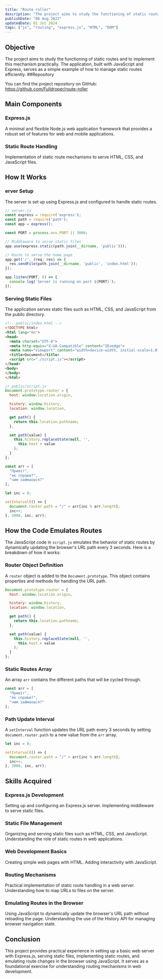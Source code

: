 ```yaml
---
title: "Route roller"
description: "The project aims to study the functioning of static routes and to implement this mechanism practically. The application, built with JavaScript and Express, serves as a simple example of how to manage static routes efficiently."
publishDate: "06 Aug 2022"
updatedDate: 01 Jul 2024
tags: ["js", "routing", "express.js", "HTML", "DOM"]
---
```

## Objective

The project aims to study the functioning of static routes and to implement this mechanism practically. The application, built with JavaScript and Express, serves as a simple example of how to manage static routes efficiently.
##Repository

You can find the project repository on GitHub: https://github.com/Fulldroper/route-roller
## Main Components
### Express.js
  A minimal and flexible Node.js web application framework that provides a robust set of features for web and mobile applications.
### Static Route Handling
  Implementation of static route mechanisms to serve HTML, CSS, and JavaScript files.
## How It Works
### erver Setup
  The server is set up using Express.js and configured to handle static routes.
```js
// server.js
const express = require('express');
const path = require('path');
const app = express();

const PORT = process.env.PORT || 3000;

// Middleware to serve static files
app.use(express.static(path.join(__dirname, 'public')));

// Route to serve the home page
app.get('/', (req, res) => {
  res.sendFile(path.join(__dirname, 'public', 'index.html'));
});

app.listen(PORT, () => {
  console.log(`Server is running on port ${PORT}`);
});
```
### Serving Static Files
  The application serves static files such as HTML, CSS, and JavaScript from the public directory.
```html
<!-- public/index.html -->
<!DOCTYPE html>
<html lang="en">
<head>
  <meta charset="UTF-8">
  <meta http-equiv="X-UA-Compatible" content="IE=edge">
  <meta name="viewport" content="width=device-width, initial-scale=1.0">
  <title>Document</title>
  <script src="./script.js"></script>
</head>
<body>
</body>
</html>
```
```js
// public/script.js
Document.prototype.router = {
  host: window.location.origin,

  history: window.history,
  location: window.location,

  get path() {
    return this.location.pathname;
  },

  set path(value) {
    this.history.replaceState(null, '',
      this.host + value
    );
  }
};

const arr = [
  "Привіт",
  "як справи?",
  "чим займаєшся?"
];

let inc = 0;

setInterval(() => {
  document.router.path = "/" + arr[inc % arr.length];
  inc++;
}, 3000, inc, arr);
```
## How the Code Emulates Routes

The JavaScript code in `script.js` emulates the behavior of static routes by dynamically updating the browser's URL path every 3 seconds. Here is a breakdown of how it works:
### Router Object Definition
  A `router` object is added to the `Document.prototype`. This object contains properties and methods for handling the URL path.
```js
Document.prototype.router = {
  host: window.location.origin,

  history: window.history,
  location: window.location,

  get path() {
    return this.location.pathname;
  },

  set path(value) {
    this.history.replaceState(null, '',
      this.host + value
    );
  }
};
```
### Static Routes Array
  An array `arr` contains the different paths that will be cycled through.
```js
const arr = [
  "Привіт",
  "як справи?",
  "чим займаєшся?"
];
```
### Path Update Interval
  A `setInterval` function updates the URL path every 3 seconds by setting `document.router.path` to a new value from the `arr` array.
```js
let inc = 0;

setInterval(() => {
  document.router.path = "/" + arr[inc % arr.length];
  inc++;
}, 3000, inc, arr);
```
## Skills Acquired
### Express.js Development
  Setting up and configuring an Express.js server.
  Implementing middleware to serve static files.
### Static File Management
  Organizing and serving static files such as HTML, CSS, and JavaScript.
  Understanding the role of static routes in web applications.
### Web Development Basics
  Creating simple web pages with HTML.
  Adding interactivity with JavaScript.
### Routing Mechanisms
  Practical implementation of static route handling in a web server.
  Understanding how to map URLs to files on the server.
### Emulating Routes in the Browser
  Using JavaScript to dynamically update the browser's URL path without reloading the page.
  Understanding the use of the History API for managing browser navigation state.
## Conclusion
This project provides practical experience in setting up a basic web server with Express.js, serving static files, implementing static routes, and emulating route changes in the browser using JavaScript. It serves as a foundational exercise for understanding routing mechanisms in web development.